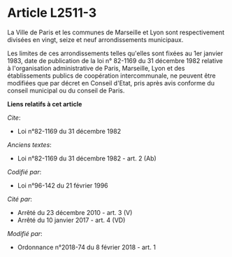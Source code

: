 # Article L2511-3

La Ville de Paris et les communes de Marseille et Lyon sont respectivement divisées en vingt, seize et neuf arrondissements
municipaux.

Les limites de ces arrondissements telles qu'elles sont fixées au 1er janvier 1983, date de publication de la loi n° 82-1169
du 31 décembre 1982 relative à l'organisation administrative de Paris, Marseille, Lyon et des établissements publics de
coopération intercommunale, ne peuvent être modifiées que par décret en Conseil d'Etat, pris après avis conforme du conseil
municipal ou du conseil de Paris.

**Liens relatifs à cet article**

_Cite_:

  - Loi n°82-1169 du 31 décembre 1982

_Anciens textes_:

  - Loi n°82-1169 du 31 décembre 1982 - art. 2 (Ab)

_Codifié par_:

  - Loi n°96-142 du 21 février 1996

_Cité par_:

  - Arrêté du 23 décembre 2010 - art. 3 (V)
  - Arrêté du 10 janvier 2017 - art. 4 (VD)

_Modifié par_:

  - Ordonnance n°2018-74 du 8 février 2018 - art. 1
